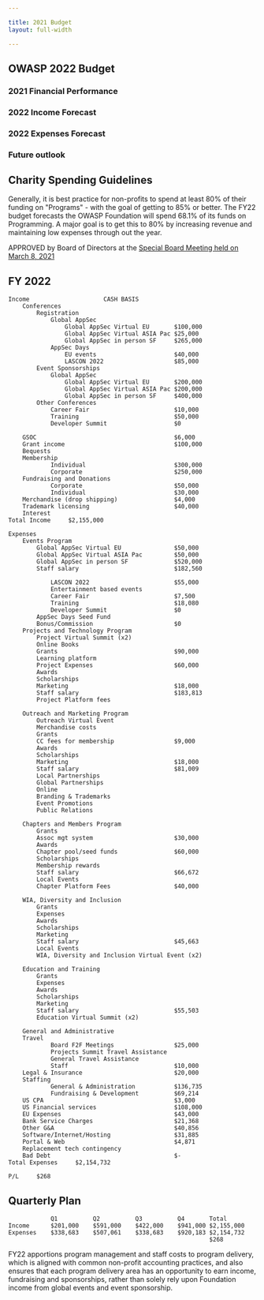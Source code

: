 ```yaml
---

title: 2021 Budget
layout: full-width

---
```


## OWASP 2022 Budget

### 2021 Financial Performance

### 2022 Income Forecast

### 2022 Expenses Forecast

### Future outlook

## Charity Spending Guidelines

Generally, it is best practice for non-profits to spend at least 80% of their funding on "Programs" - with the goal of getting to 85% or better. The FY22 budget forecasts the OWASP Foundation will spend 68.1% of its funds on Programming. A major goal is to get this to 80% by increasing revenue and maintaining low expenses through out the year.

<div id="piechart"></div>
<script type="text/javascript" src="https://www.gstatic.com/charts/loader.js"></script>

<script type="text/javascript">
// Load google charts
google.charts.load('current', {'packages':['corechart']});
google.charts.setOnLoadCallback(drawChart);

// Draw the chart and set the chart values
function drawChart() {
  var data = google.visualization.arrayToDataTable([
  ['Task', 'Expenses'],
  ['Events', 883140],
  ['G&A', 513931],
  ['Projects', 351813],
  ['Chapters', 196672],
  ['Outreach', 108009],
  ['Education', 55203],]
  ['Diversity in AppSec', 45662]
   ]);

  // Optional; add a title and set the width and height of the chart
  var options = {'title':'OWASP Spending 2022', 'width':550, 'height':400};

  // Display the chart inside the <div> element with id="piechart"
  var chart = new google.visualization.PieChart(document.getElementById('piechart'));
  chart.draw(data, options);
}
</script>

APPROVED by Board of Directors at the [Special Board Meeting held on March 8, 2021](https://owasp.org/www-board/meetings-historical/202103-special-meeting.html)

## FY 2022

```
Income                     CASH BASIS
    Conferences
        Registration
            Global AppSec
                Global AppSec Virtual EU       $100,000
                Global AppSec Virtual ASIA Pac $25,000
                Global AppSec in person SF     $265,000
            AppSec Days
                EU events                      $40,000
                LASCON 2022                    $85,000
        Event Sponsorships
            Global AppSec
                Global AppSec Virtual EU       $200,000
                Global AppSec Virtual ASIA Pac $200,000
                Global AppSec in person SF     $400,000
        Other Conferences
            Career Fair                        $10,000
            Training                           $50,000
            Developer Summit                   $0

    GSOC                                       $6,000
    Grant income                               $100,000
    Bequests
    Membership
            Individual                         $300,000
            Corporate                          $250,000
    Fundraising and Donations
            Corporate                          $50,000
            Individual                         $30,000
    Merchandise (drop shipping)                $4,000
    Trademark licensing                        $40,000
    Interest
Total Income     $2,155,000

Expenses
    Events Program
        Global AppSec Virtual EU               $50,000
        Global AppSec Virtual ASIA Pac         $50,000
        Global AppSec in person SF             $520,000
        Staff salary                           $182,560

            LASCON 2022                        $55,000
            Entertainment based events
            Career Fair                        $7,500
            Training                           $18,080
            Developer Summit                   $0
        AppSec Days Seed Fund
        Bonus/Commission                       $0
    Projects and Technology Program
        Project Virtual Summit (x2)
        Online Books
        Grants                                 $90,000
        Learning platform
        Project Expenses                       $60,000
        Awards
        Scholarships
        Marketing                              $18,000
        Staff salary                           $183,813
        Project Platform fees

    Outreach and Marketing Program
        Outreach Virtual Event
        Merchandise costs
        Grants
        CC fees for membership                 $9,000
        Awards
        Scholarships
        Marketing                              $18,000
        Staff salary                           $81,009
        Local Partnerships
        Global Partnerships
        Online
        Branding & Trademarks
        Event Promotions
        Public Relations

    Chapters and Members Program
        Grants
        Assoc mgt system                       $30,000
        Awards
        Chapter pool/seed funds                $60,000
        Scholarships
        Membership rewards
        Staff salary                           $66,672
        Local Events
        Chapter Platform Fees                  $40,000

    WIA, Diversity and Inclusion
        Grants
        Expenses
        Awards
        Scholarships
        Marketing
        Staff salary                           $45,663
        Local Events
        WIA, Diversity and Inclusion Virtual Event (x2)

    Education and Training
        Grants
        Expenses
        Awards
        Scholarships
        Marketing
        Staff salary                           $55,503
        Education Virtual Summit (x2)

    General and Administrative
    Travel
            Board F2F Meetings                 $25,000
            Projects Summit Travel Assistance
            General Travel Assistance
            Staff                              $10,000
    Legal & Insurance                          $20,000
    Staffing
            General & Administration           $136,735
            Fundraising & Development          $69,214
    US CPA                                     $3,000
    US Financial services                      $108,000
    EU Expenses                                $43,000
    Bank Service Charges                       $21,368
    Other G&A                                  $40,856
    Software/Internet/Hosting                  $31,885
    Portal & Web                               $4,871
    Replacement tech contingency
    Bad Debt                                   $-
Total Expenses     $2,154,732

P/L     $268
```

## Quarterly Plan

```
            Q1          Q2          Q3          Q4       Total
Income      $201,000    $591,000    $422,000    $941,000 $2,155,000
Expenses    $338,683    $507,061    $338,683    $920,183 $2,154,732
                                                         $268
```

FY22 apportions program management and staff costs to program delivery, which is aligned with common non-profit accounting practices, and also ensures that each program delivery area has an opportunity to earn income, fundraising and sponsorships, rather than solely rely upon Foundation income from global events and event sponsorship.
